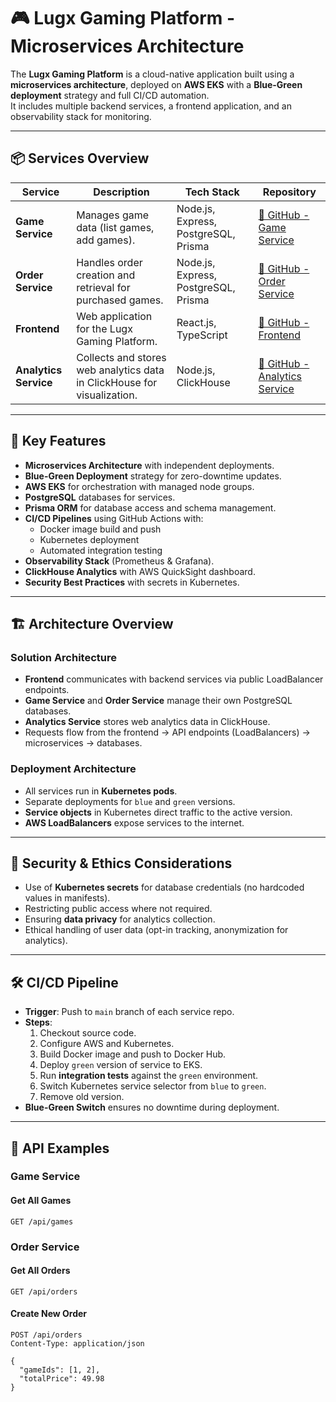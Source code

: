 # 🎮 Lugx Gaming Platform - Microservices Architecture

The **Lugx Gaming Platform** is a cloud-native application built using a **microservices architecture**, deployed on **AWS EKS** with a **Blue-Green deployment** strategy and full CI/CD automation.  
It includes multiple backend services, a frontend application, and an observability stack for monitoring.

---

## 📦 Services Overview

| Service          | Description                                                                 | Tech Stack | Repository |
|------------------|-----------------------------------------------------------------------------|------------|------------|
| **Game Service** | Manages game data (list games, add games).                                  | Node.js, Express, PostgreSQL, Prisma | [🔗 GitHub - Game Service](https://github.com/yasithWimukthi/game-service-LUGX) |
| **Order Service**| Handles order creation and retrieval for purchased games.                   | Node.js, Express, PostgreSQL, Prisma | [🔗 GitHub - Order Service](https://github.com/yasithWimukthi/order-service-LUGX) |
| **Frontend**     | Web application for the Lugx Gaming Platform.                               | React.js, TypeScript | [🔗 GitHub - Frontend](https://github.com/yasithWimukthi/lugx-frontend) |
| **Analytics Service** | Collects and stores web analytics data in ClickHouse for visualization. | Node.js, ClickHouse | [🔗 GitHub - Analytics Service](https://github.com/yasithWimukthi/analytic-service) |

---

## 🚀 Key Features

- **Microservices Architecture** with independent deployments.
- **Blue-Green Deployment** strategy for zero-downtime updates.
- **AWS EKS** for orchestration with managed node groups.
- **PostgreSQL** databases for services.
- **Prisma ORM** for database access and schema management.
- **CI/CD Pipelines** using GitHub Actions with:
  - Docker image build and push
  - Kubernetes deployment
  - Automated integration testing
- **Observability Stack** (Prometheus & Grafana).
- **ClickHouse Analytics** with AWS QuickSight dashboard.
- **Security Best Practices** with secrets in Kubernetes.

---

## 🏗 Architecture Overview

### Solution Architecture
- **Frontend** communicates with backend services via public LoadBalancer endpoints.
- **Game Service** and **Order Service** manage their own PostgreSQL databases.
- **Analytics Service** stores web analytics data in ClickHouse.
- Requests flow from the frontend → API endpoints (LoadBalancers) → microservices → databases.

### Deployment Architecture
- All services run in **Kubernetes pods**.
- Separate deployments for `blue` and `green` versions.
- **Service objects** in Kubernetes direct traffic to the active version.
- **AWS LoadBalancers** expose services to the internet.

---

## 🔐 Security & Ethics Considerations
- Use of **Kubernetes secrets** for database credentials (no hardcoded values in manifests).
- Restricting public access where not required.
- Ensuring **data privacy** for analytics collection.
- Ethical handling of user data (opt-in tracking, anonymization for analytics).

---

## 🛠 CI/CD Pipeline
- **Trigger**: Push to `main` branch of each service repo.
- **Steps**:
  1. Checkout source code.
  2. Configure AWS and Kubernetes.
  3. Build Docker image and push to Docker Hub.
  4. Deploy `green` version of service to EKS.
  5. Run **integration tests** against the `green` environment.
  6. Switch Kubernetes service selector from `blue` to `green`.
  7. Remove old version.
- **Blue-Green Switch** ensures no downtime during deployment.

---

## 📡 API Examples

### Game Service
#### Get All Games
```http
GET /api/games
```

### Order Service
#### Get All Orders
```http
GET /api/orders
```

#### Create New Order
```http
POST /api/orders
Content-Type: application/json

{
  "gameIds": [1, 2],
  "totalPrice": 49.98
}
```

